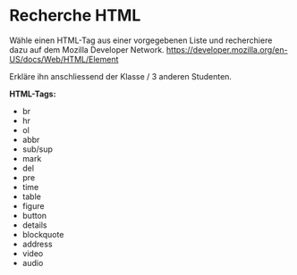 # Recherche HTML

Wähle einen HTML-Tag aus einer vorgegebenen Liste und recherchiere dazu auf dem Mozilla Developer Network.
https://developer.mozilla.org/en-US/docs/Web/HTML/Element

Erkläre ihn anschliessend der Klasse / 3 anderen Studenten.

**HTML-Tags:**
- br
- hr
- ol
- abbr
- sub/sup
- mark
- del
- pre
- time
- table
- figure
- button
- details
- blockquote
- address
- video
- audio
